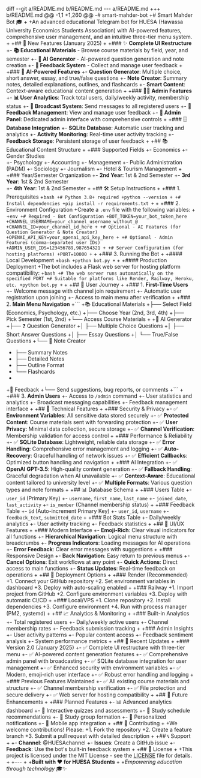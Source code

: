 diff --git a/README.md b/README.md
--- a/README.md
+++ b/README.md
@@ -1,1 +1,260 @@
-# smart-mahder-bot
+# Smart Mahder Bot 🎓
+
+An advanced educational Telegram bot for HUESA (Hawassa University Economics Students Association) with AI-powered features, comprehensive user management, and an intuitive three-tier menu system.
+
+## 🚀 New Features (January 2025)
+
+### ✨ **Complete UI Restructure**
+- **📚 Educational Materials** - Browse course materials by field, year, and semester
+- **🤖 AI Generator** - AI-powered question generation and note creation
+- **💬 Feedback System** - Collect and manage user feedback
+
+### 🤖 **AI-Powered Features**
+- **Question Generator**: Multiple choice, short answer, essay, and true/false questions
+- **Note Creator**: Summary notes, detailed explanations, outlines, and flashcards
+- **Smart Content**: Context-aware educational content generation
+
+### 👨‍💼 **Admin Features**
+- **📊 User Analytics**: Track total users, daily/weekly activity, membership status
+- **📢 Broadcast System**: Send messages to all registered users
+- **💬 Feedback Management**: View and manage user feedback
+- **🔧 Admin Panel**: Dedicated admin interface with comprehensive controls
+
+### 🗄️ **Database Integration**
+- **SQLite Database**: Automatic user tracking and analytics
+- **Activity Monitoring**: Real-time user activity tracking
+- **Feedback Storage**: Persistent storage of user feedback
+
+## 📚 Educational Content Structure
+
+### Supported Fields
+- Economics
+- Gender Studies  
+- Psychology
+- Accounting
+- Management
+- Public Administration (PADM)
+- Sociology
+- Journalism
+- Hotel & Tourism Management
+
+### Year/Semester Organization
+- **2nd Year**: 1st & 2nd Semester
+- **3rd Year**: 1st & 2nd Semester  
+- **4th Year**: 1st & 2nd Semester
+
+## 🛠️ Setup Instructions
+
+### 1. Prerequisites
+```bash
+# Python 3.8+ required
+python --version
+
+# Install dependencies
+pip install -r requirements.txt
+```
+
+### 2. Environment Configuration
+Create a `.env` file with the following variables:
+
+```env
+# Required - Bot Configuration
+BOT_TOKEN=your_bot_token_here
+CHANNEL_USERNAME=your_channel_username_without_@
+CHANNEL_ID=your_channel_id_here
+
+# Optional - AI Features (for Question Generator & Note Creator)
+OPENAI_API_KEY=your_openai_api_key_here
+
+# Optional - Admin Features (comma-separated user IDs)
+ADMIN_USER_IDS=123456789,987654321
+
+# Server Configuration (for hosting platforms)
+PORT=10000
+```
+
+### 3. Running the Bot
+
+#### Local Development
+```bash
+python bot.py
+```
+
+#### Production Deployment
+The bot includes a Flask web server for hosting platform compatibility:
+```bash
+# The web server runs automatically on the specified PORT
+# Suitable for platforms like Render, Railway, Heroku, etc.
+python bot.py
+```
+
+## 🎯 User Journey
+
+### 1. **First-Time Users**
+- Welcome message with channel join requirement
+- Automatic user registration upon joining
+- Access to main menu after verification
+
+### 2. **Main Menu Navigation**
+```
+📚 Educational Materials
+├── Select Field (Economics, Psychology, etc.)
+├── Choose Year (2nd, 3rd, 4th)
+├── Pick Semester (1st, 2nd)
+└── Access Course Materials
+
+🤖 AI Generator
+├── ❓ Question Generator
+│   ├── Multiple Choice Questions
+│   ├── Short Answer Questions
+│   ├── Essay Questions
+│   └── True/False Questions
+└── 📝 Note Creator
+    ├── Summary Notes
+    ├── Detailed Notes
+    ├── Outline Format
+    └── Flashcards
+
+💬 Feedback
+└── Send suggestions, bug reports, or comments
+```
+
+### 3. **Admin Users**
+- Access to `/admin` command
+- User statistics and analytics
+- Broadcast messaging capabilities
+- Feedback management interface
+
+## 🔧 Technical Features
+
+### Security & Privacy
+- ✅ **Environment Variables**: All sensitive data stored securely
+- ✅ **Protected Content**: Course materials sent with forwarding protection
+- ✅ **User Privacy**: Minimal data collection, secure storage
+- ✅ **Channel Verification**: Membership validation for access control
+
+### Performance & Reliability
+- ✅ **SQLite Database**: Lightweight, reliable data storage
+- ✅ **Error Handling**: Comprehensive error management and logging
+- ✅ **Auto-Recovery**: Graceful handling of network issues
+- ✅ **Efficient Callbacks**: Optimized button handling and navigation
+
+### AI Integration
+- ✅ **OpenAI GPT-3.5**: High-quality content generation
+- ✅ **Fallback Handling**: Graceful degradation when AI unavailable
+- ✅ **Context-Aware**: Educational content tailored to university level
+- ✅ **Multiple Formats**: Various question types and note formats
+
+## 📊 Database Schema
+
+### Users Table
+- `user_id` (Primary Key)
+- `username`, `first_name`, `last_name`
+- `joined_date`, `last_activity`
+- `is_member` (Channel membership status)
+
+### Feedback Table
+- `id` (Auto-increment Primary Key)
+- `user_id`, `username`
+- `feedback_text`, `submitted_date`
+
+### Bot Stats Table
+- Daily/weekly analytics
+- User activity tracking
+- Feedback statistics
+
+## 🎨 UI/UX Features
+
+### Modern Interface
+- **Emoji-Rich**: Clear visual indicators for all functions
+- **Hierarchical Navigation**: Logical menu structure with breadcrumbs
+- **Progress Indicators**: Loading messages for AI operations
+- **Error Feedback**: Clear error messages with suggestions
+
+### Responsive Design
+- **Back Navigation**: Easy return to previous menus
+- **Cancel Options**: Exit workflows at any point
+- **Quick Actions**: Direct access to main functions
+- **Status Updates**: Real-time feedback on operations
+
+## 🚀 Deployment Options
+
+### Render (Recommended)
+1. Connect your GitHub repository
+2. Set environment variables in dashboard
+3. Deploy with auto-scaling enabled
+
+### Railway
+1. Import project from GitHub
+2. Configure environment variables
+3. Deploy with automatic CI/CD
+
+### Local/VPS
+1. Clone repository
+2. Install dependencies
+3. Configure environment
+4. Run with process manager (PM2, systemd)
+
+## 📈 Analytics & Monitoring
+
+### Built-in Analytics
+- Total registered users
+- Daily/weekly active users
+- Channel membership rates
+- Feedback submission tracking
+
+### Admin Insights
+- User activity patterns
+- Popular content access
+- Feedback sentiment analysis
+- System performance metrics
+
+## 🔄 Recent Updates
+
+### Version 2.0 (January 2025)
+- ✅ Complete UI restructure with three-tier menu
+- ✅ AI-powered content generation features
+- ✅ Comprehensive admin panel with broadcasting
+- ✅ SQLite database integration for user management
+- ✅ Enhanced security with environment variables
+- ✅ Modern, emoji-rich user interface
+- ✅ Robust error handling and logging
+
+### Previous Features Maintained
+- ✅ All existing course materials and structure
+- ✅ Channel membership verification
+- ✅ File protection and secure delivery
+- ✅ Web server for hosting compatibility
+
+## 🎯 Future Enhancements
+
+### Planned Features
+- 📊 Advanced analytics dashboard
+- 🎲 Interactive quizzes and assessments
+- 📅 Study schedule recommendations
+- 👥 Study group formation
+- 🔔 Personalized notifications
+- 📱 Mobile app integration
+
+## 🤝 Contributing
+
+We welcome contributions! Please:
+1. Fork the repository
+2. Create a feature branch
+3. Submit a pull request with detailed description
+
+## 📞 Support
+
+- **Channel**: @HUESAchannel
+- **Issues**: Create a GitHub issue
+- **Feedback**: Use the bot's built-in feedback system
+
+## 📄 License
+
+This project is licensed under the MIT License - see the [LICENSE](LICENSE) file for details.
+
+---
+
+**Built with ❤️ for HUESA Students**
+
+*Empowering education through technology* 🎓✨
